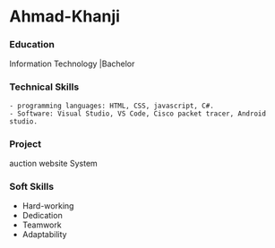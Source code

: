 # Ahmad-Khanji

### Education
Information Technology |Bachelor

### Technical Skills

	- programming languages: HTML, CSS, javascript, C#.
	- Software: Visual Studio, VS Code, Cisco packet tracer, Android studio.

### Project
auction website System

### Soft Skills
- Hard-working
- Dedication
- Teamwork
- Adaptability
 
